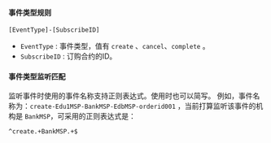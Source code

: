 
#### 事件类型规则
```
[EventType]-[SubscribeID]
```
- `EventType` : 事件类型，值有 `create` 、`cancel`、`complete` 。
- `SubscribeID` : 订购合约的ID。
#### 事件类型监听匹配
监听事件时使用的事件名称支持正则表达式。使用时也可以简写。
例如，事件名称为：`create-Edu1MSP-BankMSP-EdbMSP-orderid001` ，当前打算监听该事件的机构是 `BankMSP`，可采用的正则表达式是：
```
^create.+BankMSP.+$
```
